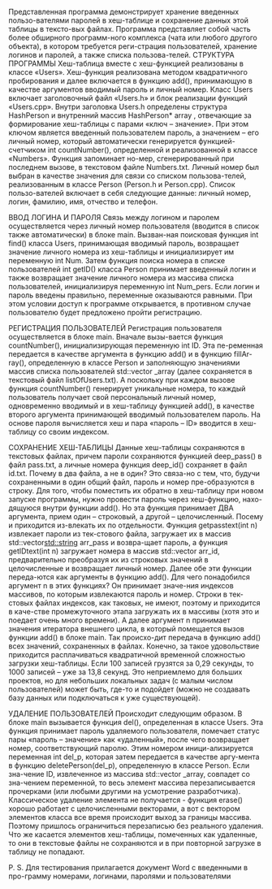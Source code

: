 Представленная программа демонстрирует хранение введенных пользо-вателями паролей в хеш-таблице и сохранение данных этой таблицы в тексто-вых файлах. Программа представляет собой часть более обширного программ-ного комплекса (чата или любого другого объекта), в котором требуется реги-страция пользователей, хранение логинов и паролей, а также списка пользова-телей. 
СТРУКТУРА ПРОГРАММЫ
Хеш-таблица вместе с хеш-функцией реализованы в классе «Users». Хеш-функция реализована методом квадратичного пробирования и далее включается в функцию add(), принимающую в качестве аргументов вводимый пароль и личный номер. Класс Users включает заголовочный файл «Users.h» и блок реализации функций «Users.cpp». Внутри заголовка Users.h определены структура HashPerson и внутренний массив HashPerson* array , отвечающие за формирование  хеш-таблицы с парами «ключ – значение». При этом ключом является введенный пользователем пароль, а значением – его личный номер, который автоматически генерируется функцией-счетчиком int countNumber(), определенной и реализованной в классе «Numbers». Функция запоминает но-мер, сгенерированный при последнем вызове, в текстовом файле Numbers.txt. Личный номер был выбран в качестве значения для связи со списком пользова-телей, реализованным в классе Person (Person.h и Person.cpp). Список пользо-вателей включает в себя следующие данные: личный номер, логин, фамилию, имя, отчество и телефон. 

ВВОД ЛОГИНА И ПАРОЛЯ
Связь между логином и паролем осуществляется через личный номер пользователя (вводится в список также автоматически) в блоке main. Вызван-ная поисковая функция  int find() класса Users, принимающая вводимый пароль, возвращает значение личного номера из хеш-таблицы и инициализирует им переменную int Num. Затем функция поиска номера в списке пользователей int getID() класса Person принимает введенный логин и также возвращает значение личного номера из массива списка пользователей, инициализируя  переменную int Num_pers. Если логин и пароль введены правильно, переменные оказываются равными. При этом условии доступ к программе открывается, в противном случае пользователю будет предложено пройти регистрацию. 

РЕГИСТРАЦИЯ ПОЛЬЗОВАТЕЛЕЙ
Регистрация пользователя осуществляется в блоке main. Вначале вызы-вается функция countNumber(), инициализирующая переменную int ID. Эта пе-ременная передается в качестве аргумента в функцию add() и в функцию fillAr-ray(), определенную в классе Person и заполняющую значениями массив списка пользователей std::vector<Person> _array (далее сохраняется в текстовый файл listOfUsers.txt). А поскольку при каждом вызове функция countNumber() генерирует уникальные номера, то каждый пользователь получает свой персональный личный номер, одновременно вводимый и в хеш-таблицу функцией add(), в качестве второго аргумента принимающей вводимый пользователем пароль. На основе пароля вычисляется хеш и пара «пароль – ID» вводится в хеш-таблицу со своим индексом. 

СОХРАНЕНИЕ ХЕШ-ТАБЛИЦЫ
Данные хеш-таблицы сохраняются в текстовых файлах, причем пароли сохраняются функцией deep_pass() в файл pass.txt, а личные номера функция deep_id() сохраняет в файл id.txt. Почему в два файла, а не в один? Это связа-но с тем, что, будучи сохраненными в один общий файл, пароль и номер пре-образуются в строку. Для того, чтобы поместить их обратно в хеш-таблицу при новом запуске программы, нужно провести пароль через хеш-функцию, нахо-дящуюся внутри функции add(). Но эта функция принимает ДВА аргумента, прием один – строковый, а другой – целочисленный. Посему и приходится из-влекать их по отдельности. Функция getpasstext(int n) извлекает пароли из тек-стового файла, загружает их в массив std::vector<std::string> arr_pass и возвра-щает пароль, а функция getIDtext(int n) загружает номера в массив std::vector<int> arr_id, предварительно преобразуя их из строковых значений в целочисленные и возвращает личный номер. Далее обе эти функции переда-ются как аргументы в функцию add(). 
Для чего понадобился аргумент n в этих функциях? Он принимает значе-ния индексов массивов, по которым извлекаются пароль и номер. Строки в тек-стовых  файлах индексов, как таковых, не имеют, поэтому и приходится в каче-стве промежуточного этапа загружать их в массивы (хотя это и поедает очень много времени). А далее аргумент n  принимает значения итератора внешнего цикла, в который помещается вызов функции add() в блоке main. Так происхо-дит передача в функцию add() всех значений, сохраненных в файлах. Конечно, за такое удовольствие приходится расплачиваться квадратичной временной сложностью загрузки хеш-таблицы. Если 100 записей грузятся за 0,29 секунды, то 1000 записей – уже за 13,8 секунд. Это неприемлемо для  больших проектов, но для небольших локальных задач (с малым числом пользователей) может быть, где-то и подойдет (можно не создавать базу данных или подключаться к уже существующей). 

УДАЛЕНИЕ ПОЛЬЗОВАТЕЛЕЙ
Происходит следующим образом. В блоке main вызывается функция del(), определенная в классе Users. Эта функция принимает пароль удаляемого пользователя, помечает статус пары «пароль – значение» как «удаленный», после чего возвращает номер, соответствующий паролю. Этим номером иници-ализируется переменная int del_p, которая затем передается в качестве аргу-мента в функцию deletePerson(del_p), определенную в классе Person. Если зна-чение ID, извлеченное из массива std::vector<Person> _array, совпадет со зна-чением переменной, то весь элемент массива перезаписывается прочерками (или любыми другими на усмотрение разработчика). Классическое удаление элемента не получается - функция erase() хорошо работает с целочисленными векторами, а вот с вектором элементов класса все время происходит выход за границы массива. Поэтому пришлось ограничиться перезаписью без реального удаления. 
Что же касается элементов хеш-таблицы, помеченных как удаленные, то они в текстовые файлы не сохраняются и в при повторной загрузке в таблицу не попадают. 

P. S. Для тестирования прилагается документ Word с введенными в про-грамму номерами, логинами, паролями и пользователями
